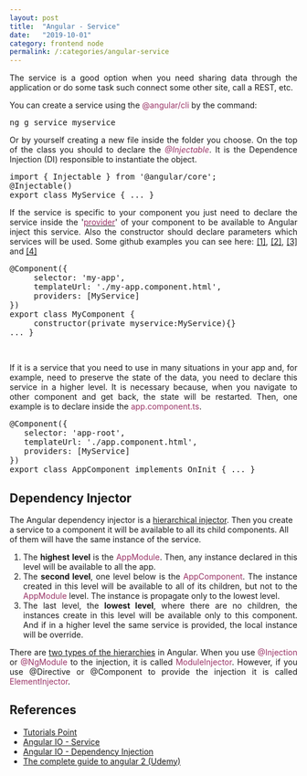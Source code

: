 ```yaml
---
layout: post
title:  "Angular - Service"
date:   "2019-10-01"
category: frontend node
permalink: /:categories/angular-service
---
```


<p style="text-align: justify;">The service is a good option when you need sharing data through the application or do some task such connect some other site, call a REST, etc.</p>
You can create a service using the <span style="color: #993366;">@angular/cli</span> by the command:
<pre class="result notranslate">ng g service myservice</pre>
<p style="text-align: justify;">Or by yourself creating a new file inside the folder you choose. On the top of the class you should to declare the <em><span style="color: #993366;">@Injectable</span></em>. It is the Dependence Injection (DI) responsible to instantiate the object.</p>

<div>
<pre>import { Injectable } from '@angular/core';
@Injectable()
export class MyService { ... }</pre>
</div>
<p style="text-align: justify;">If the service is specific to your component you just need to declare the service inside the '<a href="https://angular.io/guide/dependency-injection-providers#dependency-providers"><span style="color: #993366;">provider</span></a>' of your component to be available to Angular inject this service. Also the constructor should declare parameters which services will be used. Some github examples you can see here: <a href="https://github.com/fabiana2611/br-prev-analisys/blob/master/src/app/core/http/open-data-br.service.ts">[1]</a>, <a href="https://github.com/fabiana2611/br-prev-analisys/blob/master/src/app/modules/acidente-trabalho/acidente.service.ts">[2]</a>, <a href="https://github.com/fabiana2611/br-prev-analisys/blob/master/src/app/modules/beneficios/beneficio.service.ts">[3]</a> and <a href="https://github.com/fabiana2611/br-prev-analisys/blob/master/src/app/modules/contribuicao/contribuicao.service.ts">[4]</a></p>

<pre>
@Component({
     selector: 'my-app',
     templateUrl: './my-app.component.html',
     providers: [MyService]
})
export class MyComponent {
     constructor(private myservice:MyService){}
... }
</pre>
 
<p style="text-align: justify;">If it is a service that you need to use in many situations in your app and, for example, need to preserve the state of the data, you need to declare this service in a higher level. It is necessary because, when you navigate to other component and get back, the state will be restarted. Then, one example is to declare inside the <span style="color: #993366;">app.component.ts</span>.</p>

<div>
<pre>@Component({
   selector: 'app-root',
   templateUrl: './app.component.html',
   providers: [MyService]
})
export class AppComponent implements OnInit { ... }</pre>
</div>

<div id="dep_inj">
<h2>Dependency Injector</h2></div>

The Angular dependency injector is a <a href="https://angular.io/guide/hierarchical-dependency-injection">hierarchical injector</a>. Then you create a service to a component it will be available to all its child components. All of them will have the same instance of the service.
<ol>
	<li style="text-align: justify;">The <strong>highest</strong> <strong>level</strong> is the <span style="color: #993366;">AppModule</span>. Then, any instance declared in this level will be available to all the app.</li>
	<li style="text-align: justify;">The <strong>second level</strong>, one level below is the <span style="color: #993366;">AppComponent</span>. The instance created in this level will be available to all of its children, but not to the <span style="color: #993366;">AppModule</span> level. The instance is propagate only to the lowest level.</li>
	<li style="text-align: justify;">The last level, the <strong>lowest level</strong>, where there are no children, the instances create in this level will be available only to this component. And if in a higher level the same service is provided, the local instance will be override.</li>
</ol>
<p style="text-align: justify;">There are <a href="https://angular.io/guide/hierarchical-dependency-injection#two-injector-hierarchies">two types of the hierarchies</a> in Angular. When you use <span style="color: #993366;">@Injection</span> or <span style="color: #993366;">@NgModule</span> to the injection, it is called <span style="color: #993366;">ModuleInjector</span>. However, if you use @Directive or @Component to provide the injection it is called <span style="color: #993366;">ElementInjector</span>.</p>

<h2>References</h2>
<ul>
	<li><a href="https://www.tutorialspoint.com/angular7/angular7_services.htm">Tutorials Point</a></li>
	<li><a href="https://angular.io/guide/architecture-services">Angular IO - Service</a></li>
	<li><a href="https://angular.io/guide/dependency-injection">Angular IO - Dependency Injection</a></li>
	<li><a href="https://www.udemy.com/course/the-complete-guide-to-angular-2/">The complete guide to angular 2 (Udemy)</a></li>
</ul>
